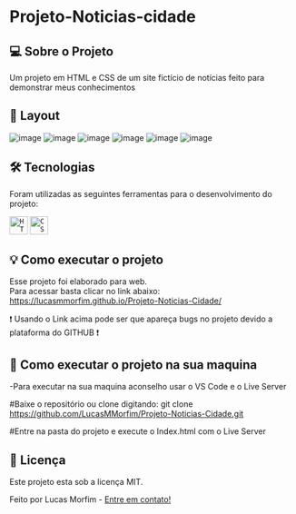 # Projeto-Noticias-cidade

## 💻 Sobre o Projeto
Um projeto em HTML e CSS de um site fictício de notícias feito para demonstrar meus conhecimentos

## 🎨 Layout

![image](https://github.com/LucasMMorfim/Projeto-Noticias-Cidade/blob/main/Imagens-demonstracao/HOME.png)
![image](https://github.com/LucasMMorfim/Projeto-Noticias-Cidade/blob/main/Imagens-demonstracao/BRASIL.png)
![image](https://github.com/LucasMMorfim/Projeto-Noticias-Cidade/blob/main/Imagens-demonstracao/FOTOS.png)
![image](https://github.com/LucasMMorfim/Projeto-Noticias-Cidade/blob/main/Imagens-demonstracao/ECONOMIA.png)
![image](https://github.com/LucasMMorfim/Projeto-Noticias-Cidade/blob/main/Imagens-demonstracao/SAUDE.png)
![image](https://github.com/LucasMMorfim/Projeto-Noticias-Cidade/blob/main/Imagens-demonstracao/CIENCIA.png)

## 🛠 Tecnologias

Foram utilizadas as seguintes ferramentas para o desenvolvimento do projeto:

<code><img height="32" src="https://raw.githubusercontent.com/github/explore/80688e429a7d4ef2fca1e82350fe8e3517d3494d/topics/html/html.png" alt="HTML5"/></code>
<code><img height="32" src="https://raw.githubusercontent.com/github/explore/80688e429a7d4ef2fca1e82350fe8e3517d3494d/topics/css/css.png" alt="CSS"/></code>

## 💡 Como executar o projeto

Esse projeto foi elaborado para web. </br>
Para acessar basta clicar no link abaixo:</br>
https://lucasmmorfim.github.io/Projeto-Noticias-Cidade/

❗ Usando o Link acima pode ser que apareça bugs no projeto devido a plataforma do GITHUB ❗

## 📁 Como executar o projeto na sua maquina

-Para executar na sua maquina aconselho usar o VS Code e o Live Server

#Baixe o repositório ou clone digitando:
git clone https://github.com/LucasMMorfim/Projeto-Noticias-Cidade.git

#Entre na pasta do projeto e execute o Index.html com o Live Server

## 📝 Licença

Este projeto esta sob a licença MIT.

Feito por Lucas Morfim - [Entre em contato!](https://www.linkedin.com/in/lucas-mateus-machado-morfim-a6a282240/)
